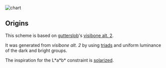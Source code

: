 ![chart](http://f.cl.ly/items/3E1l2G3d182U3V0Q2h44/invisibone_chart.png)

## Origins

This scheme is based on [gutterslob](http://dotshare.it/~gutterslob/)'s [visibone alt. 2](http://dotshare.it/dots/169/).

It was generated from *visibone alt. 2* by using [triads](http://www.tigercolor.com/color-lab/color-theory/color-harmonies.htm) and uniform luminance of the dark and bright groups.

The inspiration for the L\*a\*b\* constraint is [solarized](http://ethanschoonover.com/solarized).
